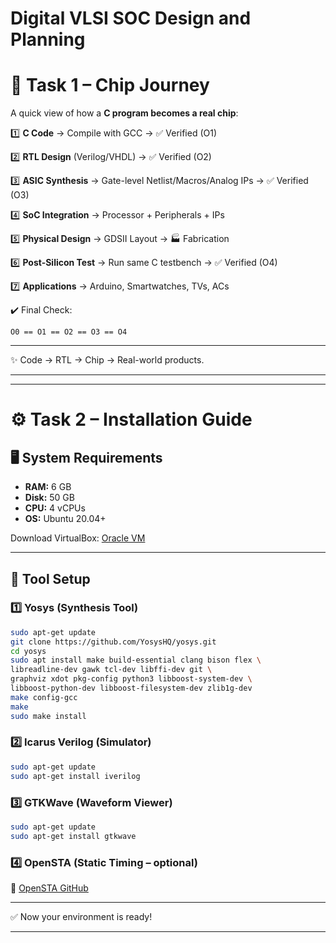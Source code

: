 # Digital VLSI SOC Design and Planning

# 🚀 Task 1 – Chip Journey  

A quick view of how a **C program becomes a real chip**:  

1️⃣ **C Code** → Compile with GCC → ✅ Verified (O1)  

2️⃣ **RTL Design** (Verilog/VHDL) → ✅ Verified (O2)  

3️⃣ **ASIC Synthesis** → Gate-level Netlist/Macros/Analog IPs → ✅ Verified (O3)  

4️⃣ **SoC Integration** → Processor + Peripherals + IPs  

5️⃣ **Physical Design** → GDSII Layout → 🏭 Fabrication  

6️⃣ **Post-Silicon Test** → Run same C testbench → ✅ Verified (O4)  

7️⃣ **Applications** → Arduino, Smartwatches, TVs, ACs  


✔️ Final Check:

```
O0 == O1 == O2 == O3 == O4
```

---

✨  Code → RTL → Chip → Real-world products.

---
---

# ⚙️ Task 2 – Installation Guide

## 🖥️ System Requirements

* **RAM:** 6 GB
* **Disk:** 50 GB
* **CPU:** 4 vCPUs
* **OS:** Ubuntu 20.04+

Download VirtualBox: [Oracle VM](https://www.virtualbox.org/wiki/Downloads)

---

## 🔧 Tool Setup

### 1️⃣ Yosys (Synthesis Tool)

```bash
sudo apt-get update
git clone https://github.com/YosysHQ/yosys.git
cd yosys
sudo apt install make build-essential clang bison flex \
libreadline-dev gawk tcl-dev libffi-dev git \
graphviz xdot pkg-config python3 libboost-system-dev \
libboost-python-dev libboost-filesystem-dev zlib1g-dev
make config-gcc
make
sudo make install
```

### 2️⃣ Icarus Verilog (Simulator)

```bash
sudo apt-get update
sudo apt-get install iverilog
```

### 3️⃣ GTKWave (Waveform Viewer)

```bash
sudo apt-get update
sudo apt-get install gtkwave
```

### 4️⃣ OpenSTA (Static Timing – optional)

🔗 [OpenSTA GitHub](https://github.com/The-OpenROAD-Project/OpenSTA)

---

✅ Now your environment is ready!

---


